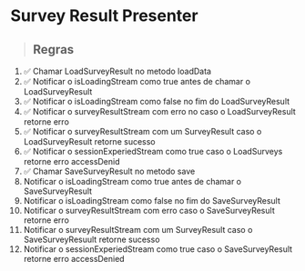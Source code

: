 # Survey Result Presenter

> ## Regras
1. ✅ Chamar LoadSurveyResult no metodo loadData
2. ✅ Notificar o isLoadingStream como true antes de chamar o LoadSurveyResult
3. ✅ Notificar o isLoadingStream como false no fim do LoadSurveyResult
4. ✅ Notificar o surveyResultStream com erro no caso o LoadSurveyResult retorne erro
5. ✅ Notificar o surveyResultStream com um SurveyResult caso o LoadSurveyResult retorne sucesso
6. ✅ Notificar o sessionExperiedStream como true caso o LoadSurveys retorne erro accessDenid
7. ✅ Chamar SaveSurveyResult no metodo save
8. Notificar o isLoadingStream como true antes de chamar o SaveSurveyResult
9. Notificar o isLoadingStream como false no fim do SaveSurveyResult
10. Notificar o surveyResultStream com erro caso o SaveSurveyResult retorne erro
11. Notificar o surveyResultStream com um SurveyResult caso o SaveSurveyResuult retorne sucesso
12. Notificar o sessionExperiedStream como true caso o SaveSurveyResult retorne erro accessDenied